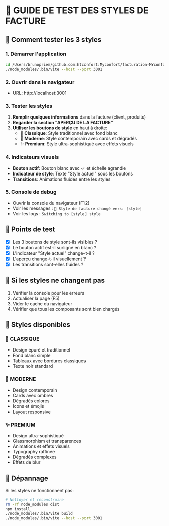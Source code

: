 # 🎨 GUIDE DE TEST DES STYLES DE FACTURE

## 🚀 Comment tester les 3 styles

### 1. Démarrer l'application
```bash
cd /Users/brunopriem/github.com:htconfort:Myconfort/facturation-MYconfortdu-20-07-2025-1
./node_modules/.bin/vite --host --port 3001
```

### 2. Ouvrir dans le navigateur
- URL: http://localhost:3001

### 3. Tester les styles
1. **Remplir quelques informations** dans la facture (client, produits)
2. **Regarder la section "APERÇU DE LA FACTURE"** 
3. **Utiliser les boutons de style** en haut à droite:
   - 📄 **Classique**: Style traditionnel avec fond blanc
   - 🎨 **Moderne**: Style contemporain avec cards et dégradés 
   - ✨ **Premium**: Style ultra-sophistiqué avec effets visuels

### 4. Indicateurs visuels
- **Bouton actif**: Bouton blanc avec ✓ et échelle agrandie
- **Indicateur de style**: Texte "Style actuel" sous les boutons
- **Transitions**: Animations fluides entre les styles

### 5. Console de debug
- Ouvrir la console du navigateur (F12)
- Voir les messages : `🎨 Style de facture changé vers: [style]`
- Voir les logs : `Switching to [style] style`

## 🎯 Points de test
- [x] Les 3 boutons de style sont-ils visibles ?
- [x] Le bouton actif est-il surligné en blanc ?
- [x] L'indicateur "Style actuel" change-t-il ?
- [x] L'aperçu change-t-il visuellement ?
- [x] Les transitions sont-elles fluides ?

## 🐛 Si les styles ne changent pas
1. Vérifier la console pour les erreurs
2. Actualiser la page (F5)
3. Vider le cache du navigateur
4. Vérifier que tous les composants sont bien chargés

## 📱 Styles disponibles

### 📄 CLASSIQUE
- Design épuré et traditionnel
- Fond blanc simple
- Tableaux avec bordures classiques
- Texte noir standard

### 🎨 MODERNE  
- Design contemporain
- Cards avec ombres
- Dégradés colorés
- Icons et émojis
- Layout responsive

### ✨ PREMIUM
- Design ultra-sophistiqué
- Glassmorphism et transparences
- Animations et effets visuels
- Typography raffinée
- Dégradés complexes
- Effets de blur

## 🔧 Dépannage
Si les styles ne fonctionnent pas:
```bash
# Nettoyer et reconstruire
rm -rf node_modules dist
npm install
./node_modules/.bin/vite build
./node_modules/.bin/vite --host --port 3001
```
